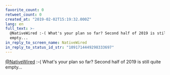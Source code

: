 ```yaml
---
favorite_count: 0
retweet_count: 0
created_at: "2019-02-02T15:19:32.000Z"
lang: en
full_text: >-
  @NativeWired :-( What's your plan so far? Second half of 2019 is still quite
  empty...
in_reply_to_screen_name: NativeWired
in_reply_to_status_id_str: "1091714449298333697"
---
```


[@NativeWired](https://twitter.com/NativeWired) :-( What's your plan so far?
Second half of 2019 is still quite empty...
